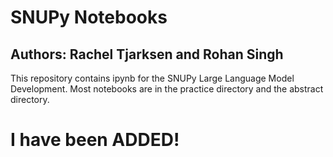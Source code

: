 # SNUPy Notebooks
## Authors: Rachel Tjarksen and Rohan Singh
This repository contains ipynb for the SNUPy Large Language Model Development. Most notebooks are in the practice directory and the abstract directory.

# I have been ADDED!
